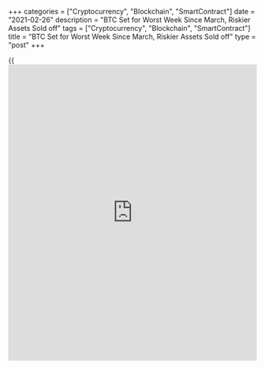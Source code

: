 +++
categories = ["Cryptocurrency", "Blockchain", "SmartContract"]
date = "2021-02-26"
description = "BTC Set for Worst Week Since March, Riskier Assets Sold off"
tags = ["Cryptocurrency", "Blockchain", "SmartContract"]
title = "BTC Set for Worst Week Since March, Riskier Assets Sold off"
type = "post"
+++

{{<iframe id="large-banner" src="https://www.bounty.group/#slide=28.0" width="100%" height="600" scrolling="no" style="border: 0px solid rgb(216, 221, 230); border-radius: 3px;">}}

Bitcoin was headed on Friday for its worst week since March as a rout in
global bond markets sent yields flying and sparked a sell-off in riskier
assets.

The world’s biggest cryptocurrency slipped as much as 6% to $44,451
before recovering most of its losses.

It was last trading down 1% at $46,671, on course for a drop of almost
20% this week, which would be its heaviest weekly loss since March last
year, when fears over the novel coronavirus caused havoc in financial
markets.

The sell-off echoed that in equity markets, where European stocks
tumbled as much as 1.5%, with concerns over lofty valuations also
hammering demand. Asian stocks fell by the most in nine months.

> “When flight to safety mode is on, it is the riskier investments that
get pulled first,” Denis Vinokourov of London-based cryptocurrency
exchange BeQuant wrote in a note.

Bitcoin has risen about 60% from the start of the year, hitting an all-
time high of $58,354 this month as mainstream companies such as Tesla
Inc and Mastercard Inc embraced cryptocurrencies.

Grayscale’s Bitcoin Trust, which has seen huge inflows amid the
heightened interest in cryptocurrencies and manages almost $33 billion
in assets, was down 5.5% versus its previous close at $45.63.

The Purpose Bitcoin [ETF](https://www.fixpro.org/post/etf-liquidity/), which became this month the world’s first
exchange traded fund physically settled by [bitcoin](https://www.letsplayfx.com/blog/forex-for-bitcoin/), last traded at $7.41
versus a net asset value of $9.36.

Its stunning gains in recent months have led to concerns from investment
banks over sky-high valuations and calls from governments and financial
regulators for tighter [regulation](https://www.playgroundfx.com/blog/forex-broker-regulation/).

_Reporting by Ritvik Carvalho and Tom Wilson; editing by Dhara
Ranasinghe, Karin Strohecker, William Maclean_

_Source:[Reuters][1]_

   1. /geturl/index/ebb313ada14975822fefb8d9070ad4395fd05ec5/